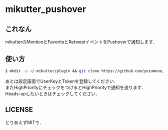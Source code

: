 # mikutter_pushover
## これなん
mikutterのMentionとFavoriteとRetweetイベントをPushoverで通知します．

## 使い方
```sh
$ mkdir -p ~/.mikutter/plugin && git clone https://github.com/yuzumone/mikutter_pushover.git ~/.mikutter/plugin/mikutter_pushover
```

あとは設定画面でUserKeyとTokenを登録してください．  
またHighPriorityにチェックをつけるとHighPriorityで通知を送ります．  
Heads-upしたいときはチェックしてください．

## LICENSE
とりあえずMITで．
